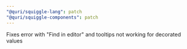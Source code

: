 ```yaml
---
"@quri/squiggle-lang": patch
"@quri/squiggle-components": patch
---
```


Fixes error with "Find in editor" and tooltips not working for decorated values
